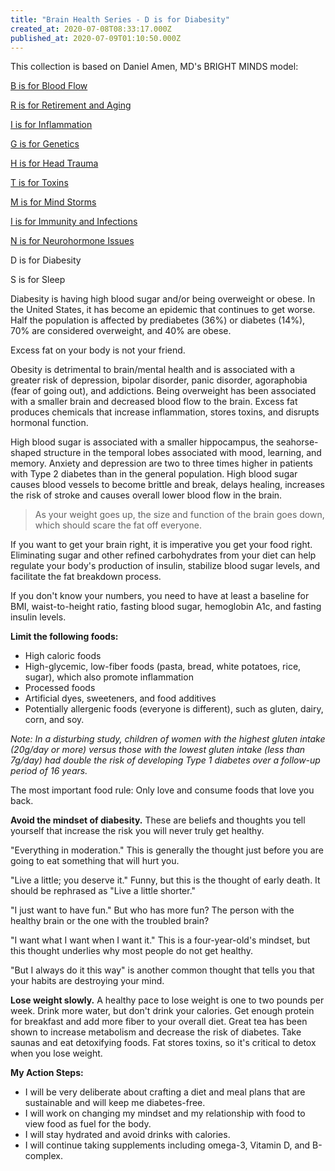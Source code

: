 ```yaml
---
title: "Brain Health Series - D is for Diabesity"
created_at: 2020-07-08T08:33:17.000Z
published_at: 2020-07-09T01:10:50.000Z
---
```

This collection is based on Daniel Amen, MD's BRIGHT MINDS model:

[B is for Blood Flow](https://cowriters.app/words/brain-health-series-b-is-for-bloodflow-378635e65aaed056a7)

[R is for Retirement and Aging](https://cowriters.app/words/brain-health-series-r-is-for-retirement-and-aging-380415e6c2d4b04106)

[I is for Inflammation](https://cowriters.app/words/brain-health-series-i-is-for-inflammation-382365e72b5143c361)

[G is for Genetics](https://cowriters.app/words/brain-health-series-g-is-for-genetics-383015e75454961bf0https://cowriters.app/words/brain-health-series-g-is-for-genetics-383015e75454961bf0)

[H is for Head Trauma](https://cowriters.app/words/brain-health-series-h-is-for-head-trauma-383305e768a5d709f1)

[T is for Toxins](https://cowriters.app/words/brain-health-series-t-is-for-toxins-385925e7f6a8bad87e)

[M is for Mind Storms](https://cowriters.app/words/brain-health-series-m-is-for-mind-storms-388085e867e11f3635)

[I is for Immunity and Infections](https://cowriters.app/words/brain-health-series-i-is-for-immunity-and-infections-391455e91ff5443922)

[N is for Neurohormone Issues](https://cowriters.app/words/brain-health-series-n-is-for-neurohormone-issues-394095e9b1e8c4b1f2)

D is for Diabesity

S is for Sleep

Diabesity is having high blood sugar and/or being overweight or obese. In the United States, it has become an epidemic that continues to get worse. Half the population is affected by prediabetes (36%) or diabetes (14%), 70% are considered overweight, and 40% are obese.

Excess fat on your body is not your friend.

Obesity is detrimental to brain/mental health and is associated with a greater risk of depression, bipolar disorder, panic disorder, agoraphobia (fear of going out), and addictions. Being overweight has been associated with a smaller brain and decreased blood flow to the brain. Excess fat produces chemicals that increase inflammation, stores toxins, and disrupts hormonal function. 

High blood sugar is associated with a smaller hippocampus, the seahorse-shaped structure in the temporal lobes associated with mood, learning, and memory. Anxiety and depression are two to three times higher in patients with Type 2 diabetes than in the general population. High blood sugar causes blood vessels to become brittle and break, delays healing, increases the risk of stroke and causes overall lower blood flow in the brain.

> As your weight goes up, the size and function of the brain goes down, which should scare the fat off everyone.

If you want to get your brain right, it is imperative you get your food right. Eliminating sugar and other refined carbohydrates from your diet can help regulate your body's production of insulin, stabilize blood sugar levels, and facilitate the fat breakdown process.

If you don't know your numbers, you need to have at least a baseline for BMI, waist-to-height ratio, fasting blood sugar, hemoglobin A1c, and fasting insulin levels. 

**Limit the following foods:**

*   High caloric foods
*   High-glycemic, low-fiber foods (pasta, bread, white potatoes, rice, sugar), which also promote inflammation
*   Processed foods
*   Artificial dyes, sweeteners, and food additives
*   Potentially allergenic foods (everyone is different), such as gluten, dairy, corn, and soy.

_Note: In a disturbing study, children of women with the highest gluten intake (20g/day or more) versus those with the lowest gluten intake (less than 7g/day) had double the risk of developing Type 1 diabetes over a follow-up period of 16 years._

The most important food rule: Only love and consume foods that love you back.

**Avoid the mindset of diabesity.** These are beliefs and thoughts you tell yourself that increase the risk you will never truly get healthy.

"Everything in moderation." This is generally the thought just before you are going to eat something that will hurt you.

"Live a little; you deserve it." Funny, but this is the thought of early death. It should be rephrased as "Live a little shorter."

"I just want to have fun." But who has more fun? The person with the healthy brain or the one with the troubled brain?

"I want what I want when I want it." This is a four-year-old's mindset, but this thought underlies why most people do not get healthy. 

"But I always do it this way" is another common thought that tells you that your habits are destroying your mind.

**Lose weight slowly.** A healthy pace to lose weight is one to two pounds per week. Drink more water, but don't drink your calories. Get enough protein for breakfast and add more fiber to your overall diet. Great tea has been shown to increase metabolism and decrease the risk of diabetes. Take saunas and eat detoxifying foods. Fat stores toxins, so it's critical to detox when you lose weight.

**My Action Steps:**

*   I will be very deliberate about crafting a diet and meal plans that are sustainable and will keep me diabetes-free.
*   I will work on changing my mindset and my relationship with food to view food as fuel for the body.
*   I will stay hydrated and avoid drinks with calories.
*   I will continue taking supplements including omega-3, Vitamin D, and B-complex.
